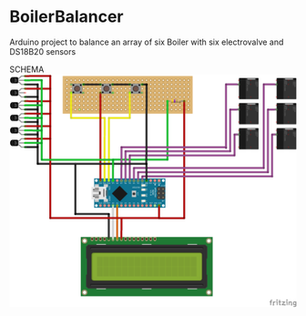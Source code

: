 # BoilerBalancer
Arduino project to balance an array of six Boiler with six electrovalve and DS18B20 sensors

SCHEMA
![alt tag](https://github.com/emics/BoilerBalancer/blob/master/BoilerBalancer_bb.png)
